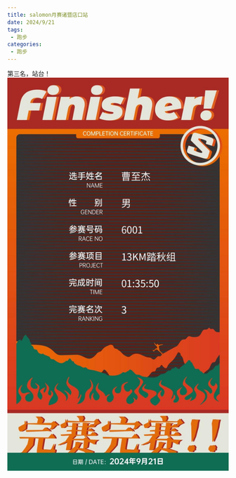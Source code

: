 ```yaml
---
title: salomon月赛诸暨店口站
date: 2024/9/21
tags: 
 - 跑步
categories:
 - 跑步
---
```


第三名，站台！
<img src="./img/11.jpg"/>